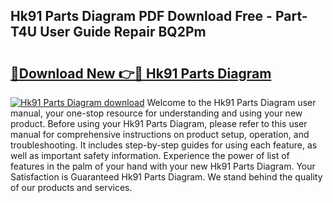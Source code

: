 ## Hk91 Parts Diagram PDF Download Free - Part-T4U User Guide Repair BQ2Pm

# <h2><a href="http://dfm79c1.blite.top/?on=Hk91+Parts+Diagram">🔗Download New 👉🔴 Hk91 Parts Diagram</a></h2>

[![Hk91 Parts Diagram download](https://i.imgur.com/lujVjoI.png)](http://dfm79c1.blite.top/?on=Hk91+Parts+Diagram)
Welcome to the Hk91 Parts Diagram user manual, your one-stop resource for understanding and using your new product. Before using your Hk91 Parts Diagram, please refer to this user manual for comprehensive instructions on product setup, operation, and troubleshooting. It includes step-by-step guides for using each feature, as well as important safety information. Experience the power of list of features in the palm of your hand with your new Hk91 Parts Diagram. Your Satisfaction is Guaranteed Hk91 Parts Diagram. We stand behind the quality of our products and services.
